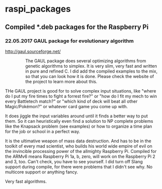 # raspi_packages
Compiled *.deb packages for the Raspberry Pi
---

### 22.05.2017 GAUL package for evolutionary algorithm

http://gaul.sourceforge.net/

<p style="margin-left: 50pt;">
The GAUL package does several optimizing algorithms from genetic algorithms to simplex. It is very slim, very fast and written in pure and refined C. I did add the compiled examples to the mix, so that you can look how it is done. Please check the website of the project to learn more about this. 

THe GAUL project is good for to solve complex input situations, like "where do I put my fire times to fight a forrest fire?" or "how do I fit my mech to win every Battletech match?" or "which kind of deck will beat all other Magic/Pokémon?" or whatever card game you come up with. 

It does jiggle the input variables around until it finds a better way to put them. So it can heuristically even find a solution to NP complete problems like the Knapsack problem (see examples) or how to organize a time plan for the job or school in a perfect way.

It is the ultimative weapon of mass data destruction. And has to be in the toolkit of every mad scientist, who builds his world wide empire of evil on the invincible processing power of the allmighty Raspberry Pi. Compiled for the ARMv6 means Raspberry Pi 1a, b, zero, will work on the Raspberry Pi 2 and 3, too. Can't check, you have to see yourself. I did turn off Slang support during compile, for there were problems that I didn't see why. No multicore support or anything fancy. 

Very fast algorithms. 
</p>
